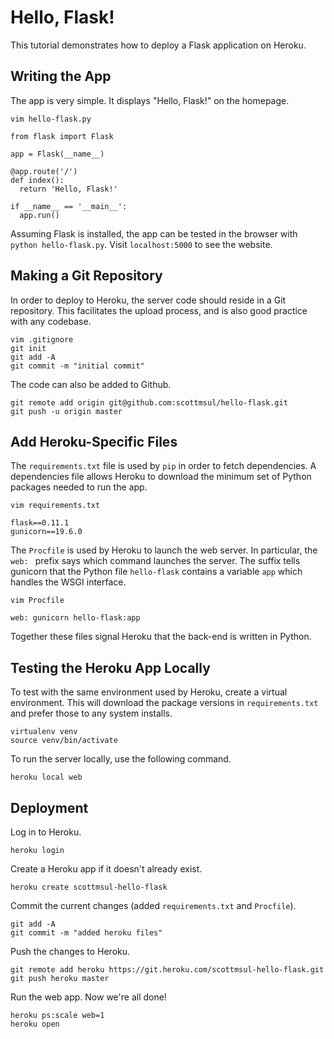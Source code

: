 # Hello, Flask!

This tutorial demonstrates how to deploy a Flask application on Heroku.

## Writing the App

The app is very simple.
It displays "Hello, Flask!" on the homepage.

`vim hello-flask.py`

~~~
from flask import Flask

app = Flask(__name__)

@app.route('/')
def index():
  return 'Hello, Flask!'

if __name__ == '__main__':
  app.run()
~~~

Assuming Flask is installed, the app can be tested in the browser with `python hello-flask.py`.
Visit `localhost:5000` to see the website.

## Making a Git Repository

In order to deploy to Heroku, the server code should reside in a Git repository.
This facilitates the upload process, and is also good practice with any codebase.

~~~
vim .gitignore
git init
git add -A
git commit -m "initial commit"
~~~

The code can also be added to Github.

~~~
git remote add origin git@github.com:scottmsul/hello-flask.git
git push -u origin master
~~~

## Add Heroku-Specific Files

The `requirements.txt` file is used by `pip` in order to fetch dependencies.
A dependencies file allows Heroku to download the minimum set of Python packages needed to run the app.

`vim requirements.txt`

~~~
flask==0.11.1
gunicorn==19.6.0
~~~

The `Procfile` is used by Heroku to launch the web server.
In particular, the `web: ` prefix says which command launches the server.
The suffix tells gunicorn that the Python file `hello-flask` contains a variable `app` which handles the WSGI interface.

`vim Procfile`

~~~
web: gunicorn hello-flask:app
~~~

Together these files signal Heroku that the back-end is written in Python.

## Testing the Heroku App Locally

To test with the same environment used by Heroku, create a virtual environment.
This will download the package versions in `requirements.txt` and prefer those to any system installs.

~~~
virtualenv venv
source venv/bin/activate
~~~

To run the server locally, use the following command.

`heroku local web`

## Deployment

Log in to Heroku.

~~~
heroku login
~~~

Create a Heroku app if it doesn't already exist.

~~~
heroku create scottmsul-hello-flask
~~~

Commit the current changes (added `requirements.txt` and `Procfile`).

~~~
git add -A
git commit -m "added heroku files"
~~~

Push the changes to Heroku.

~~~
git remote add heroku https://git.heroku.com/scottmsul-hello-flask.git
git push heroku master
~~~

Run the web app. Now we're all done!

~~~
heroku ps:scale web=1
heroku open
~~~
